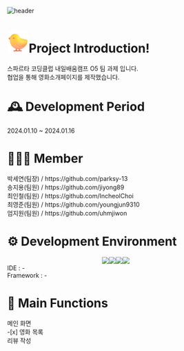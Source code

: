 ![header](https://capsule-render.vercel.app/api?type=waving&color=auto&height=300&section=header&text=😀5&fontSize=80)

<h1><img src = "Baby Chick.png" width="50" height="50"/>Project Introduction!</h1>

스파르타 코딩클럽 내일배움캠프 O5 팀 과제 입니다.<br>
협업을 통해 영화소개페이지를 제작했습니다.

<h1>🕰️ Development Period</h1>
2024.01.10 ~ 2024.01.16

<h1>🧑‍🤝‍🧑 Member</h1>
박세연(팀장) / https://github.com/parksy-13<br>
송지용(팀원) / https://github.com/jiyong89<br>
최인철(팀원) / https://github.com/IncheolChoi<br>
최영준(팀원) / https://github.com/youngjun9310<br>
엄지원(팀원) / https://github.com/uhmjiwon<br>

<h1>⚙️ Development Environment</h1>
<div style="display: flex; flex-wrap: wrap; align-items: center; justify-content: center;">
    <img src="https://img.shields.io/badge/javascript-F7DF1E?style=for-the-badge&logo=javascript&logoColor=black">
    <img src="https://img.shields.io/badge/node.js-339933?style=for-the-badge&logo=Node.js&logoColor=white">
    <img src="https://img.shields.io/badge/css-1572B6?style=for-the-badge&logo=css3&logoColor=white">
    <img src="https://img.shields.io/badge/html5-E34F26?style=for-the-badge&logo=html5&logoColor=white"><br>
</div>
IDE : - <br>
Framework : -

<h1>📌 Main Functions</h1>
메인 화면<br> -[x]
영화 목록<br>
리뷰 작성<br>
